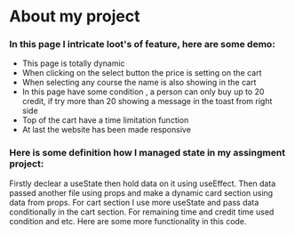 # About my project

### In this page I intricate loot's of feature, here are some demo:

- This page is totally dynamic
- When clicking on the select button the price is setting on the cart
- When selecting any course the name is also showing in the cart
- In this page have some condition , a person can only buy up to 20 credit, if
  try more than 20 showing a message in the toast from right side
- Top of the cart have a time limitation function
- At last the website has been made responsive

### Here is some definition how I managed state in my assingment project:

Firstly declear a useState then hold data on it using useEffect. Then data
passed another file using props and make a dynamic card section using data from
props. For cart section I use more useState and pass data conditionally in the
cart section. For remaining time and credit time used condition and etc. Here
are some more functionality in this code.

